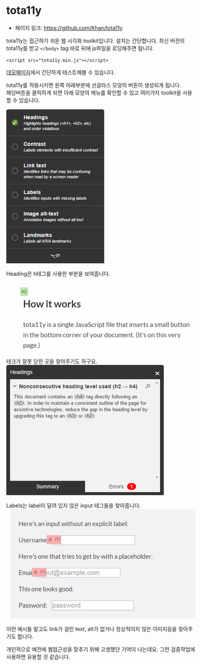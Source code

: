 # tota11y
 - 페이지 링크: https://github.com/Khan/tota11y

tota11y는 접근하기 쉬운 웹 시각화 toolkit입니다.
설치는 간단합니다.
최신 버전의 tota11y를 받고 ```</body>``` tag 바로 뒤에 js파일을 로딩해주면 됩니다.
```
<script src="tota11y.min.js"></script>
```

[데모페이지](http://khan.github.io/tota11y/#Try-it)에서 간단하게 테스트해볼 수 있습니다.

tota11y를 적용시키면 왼쪽 아래부분에 선글라스 모양의 버튼이 생성되게 됩니다.  
해당버튼을 클릭하게 되면 아래 모양의 메뉴를 확인할 수 있고 여러가지 toolkit을 사용할 수 있습니다.

![alt text](https://raw.githubusercontent.com/TeamSEGO/github-trend-kr/master/img/018-13-menu.PNG)

Heading은 h테그를 사용한 부분을 보여줍니다.
![alt text](https://raw.githubusercontent.com/TeamSEGO/github-trend-kr/master/img/018-13-headL.gif)

테크가 잘못 닫힌 곳을 찾아주기도 하구요.  
![alt text](https://raw.githubusercontent.com/TeamSEGO/github-trend-kr/master/img/018-13-error.PNG)

Labels는 label이 달려 있지 않은 input 테그들을 찾아줍니다.
![alt text](https://raw.githubusercontent.com/TeamSEGO/github-trend-kr/master/img/018-13-label.gif)

이런 예시들 말고도 link가 걸린 text, alt가 없거나 정상적이지 않은 이미지등을 찾아주기도 합니다.

개인적으로 예전에 웹접근성을 맞추기 위해 고생했던 기억이 나는데요. 그런 검증작업에 사용하면 유용할 것 같습니다.
